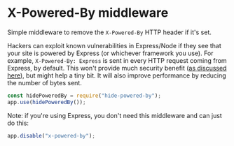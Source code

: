 # X-Powered-By middleware

Simple middleware to remove the `X-Powered-By` HTTP header if it's set.

Hackers can exploit known vulnerabilities in Express/Node if they see that your site is powered by Express (or whichever framework you use). For example, `X-Powered-By: Express` is sent in every HTTP request coming from Express, by default. This won't provide much security benefit ([as discussed here](https://github.com/expressjs/express/pull/2813#issuecomment-159270428)), but might help a tiny bit. It will also improve performance by reducing the number of bytes sent.

```javascript
const hidePoweredBy = require("hide-powered-by");
app.use(hidePoweredBy());
```

Note: if you're using Express, you don't need this middleware and can just do this:

```javascript
app.disable("x-powered-by");
```
